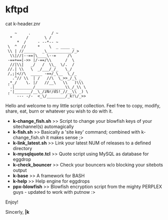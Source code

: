 # kftpd
cat k-header.znr
```
    ~     .         / ~
  *      /       \ /
     *  /     - --*-- ~
 \  ^  //     *    \  _ ____ _
 \\ | //_____   _\___________/_>
  \\|//|--==|\____\--=     /\
 -==+==|->> |/-==/\\      /  \
  //|\\|   _/   /  \\_  \/.  /
 //.| \\   \  _/___/_/_   \_/
 /,;|<//\  _____ -==/_\__  \_/_
   .^// \\  | /   //\  \_>>_/_\ _
 ,*_/    \. |/   //__\   \\   )\\\
 `.|________/_____________\\_/_\\ \
 ,'|_______/__\_/zNr/dS!_//__\\ _) \
 `   --- -/-  <_\/________/_k!\/_>>
```
Hello and welcome to my little script collection. Feel free to copy, modify, share, eat, burn or whatever you wish to do with it.

* **k-change_fish.sh** >> Script to change your blowfish keys of your sitechannel(s) automagically
* **k-fish.sh** >> Basically a 'site key' command; combined with k-change_fish.sh it makes sense ;>
* **k-link_latest.sh** >> Link your latest NUM of releases to a defined directory
* **k-mysqlquote.tcl** >> Quote script using MySQL as database for eggdrop
* **k-check_bouncer** >> Check your bouncers w/o blocking your sitebots output
* **k-base** >> A framework for BASH
* **k-help** >> Help engine for eggdrops
* **ppx-blowfish** >> Blowfish encryption script from the mighty PERPLEX guys - updated to work with putnow :>

Enjoy!

Sincerly,
**|k**
